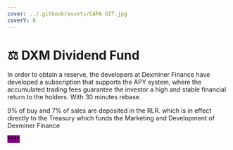 ```yaml
---
cover: ../.gitbook/assets/CAPA GIT.jpg
coverY: 0
---
```


# ⚖ DXM Dividend Fund

In order to obtain a reserve, the developers at Dexminer Finance have developed a subscription that supports the APY system, where the accumulated trading fees guarantee the investor a high and stable financial return to the holders. With 30 minutes rebase.

9% of buy and 7% of sales are deposited in the RLR. which is in effect directly to the Treasury which funds the Marketing and Development of Dexminer Finance





<mark style="background-color:purple;">****</mark>
